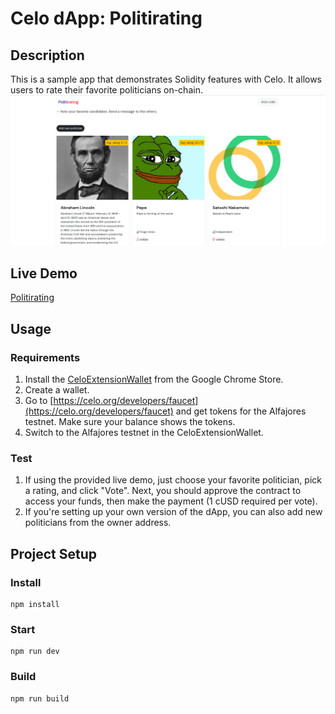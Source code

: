 # Celo dApp: Politirating
## Description
This is a sample app that demonstrates Solidity features with Celo. It allows users to rate their favorite politicians on-chain.
![](https://github.com/PrimevalCoder/my-storage/blob/master/ss%20politirating.png?raw=true)

## Live Demo
[Politirating](https://primevalcoder.github.io/politirating/)

## Usage

### Requirements
1. Install the [CeloExtensionWallet](https://chrome.google.com/webstore/detail/celoextensionwallet/kkilomkmpmkbdnfelcpgckmpcaemjcdh?hl=en) from the Google Chrome Store.
2. Create a wallet.
3. Go to [https://celo.org/developers/faucet](https://celo.org/developers/faucet) and get tokens for the Alfajores testnet. Make sure your balance shows the tokens.
4. Switch to the Alfajores testnet in the CeloExtensionWallet.

### Test
1. If using the provided live demo, just choose your favorite politician, pick a rating, and click "Vote". Next, you should approve the contract to access your funds, then make the payment (1 cUSD required per vote).
2. If you're setting up your own version of the dApp, you can also add new politicians from the owner address. 


## Project Setup

### Install
```
npm install
```

### Start
```
npm run dev
```

### Build
```
npm run build
